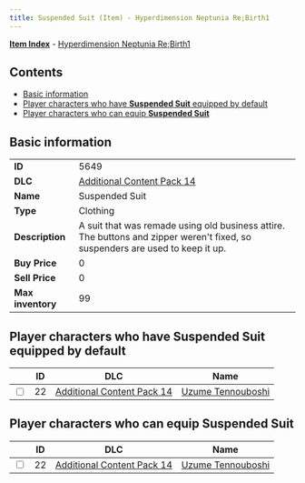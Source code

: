 ```yaml
---
title: Suspended Suit (Item) - Hyperdimension Neptunia Re;Birth1
---
```


[**Item Index**](/neptunia/rb1/item/index.html) - [Hyperdimension Neptunia Re;Birth1](/neptunia/rb1)

## Contents

- [Basic information](#basic-information)
- [Player characters who have **Suspended Suit** equipped by default](#player-characters-who-have-suspended-suit-equipped-by-default)
- [Player characters who can equip **Suspended Suit**](#player-characters-who-can-equip-suspended-suit)

## Basic information

|   |   |
| -- | -- |
| **ID** | 5649 |
| **DLC** | [Additional Content Pack 14](/neptunia/rb1/dlc/23-pack14.html) |
| **Name** | Suspended Suit |
| **Type** | Clothing |
| **Description** | A suit that was remade using old business attire. The buttons and zipper weren't fixed, so suspenders are used to keep it up. |
| **Buy Price** | 0 |
| **Sell Price** | 0 |
| **Max inventory** | 99 |


## Player characters who have **Suspended Suit** equipped by default

|    | ID | DLC | Name |
| -- | -- | --- | ---- |
| <input type="checkbox" id="rb1-player-23-22" class="trackbox" /> | 22 | [Additional Content Pack 14](/neptunia/rb1/dlc/23-pack14.html) | [Uzume Tennouboshi](/neptunia/rb1/player/23-22-uzume-tennouboshi.html) |


## Player characters who can equip **Suspended Suit**

|    | ID | DLC | Name |
| -- | -- | --- | ---- |
| <input type="checkbox" id="rb1-player-23-22" class="trackbox" /> | 22 | [Additional Content Pack 14](/neptunia/rb1/dlc/23-pack14.html) | [Uzume Tennouboshi](/neptunia/rb1/player/23-22-uzume-tennouboshi.html) |

